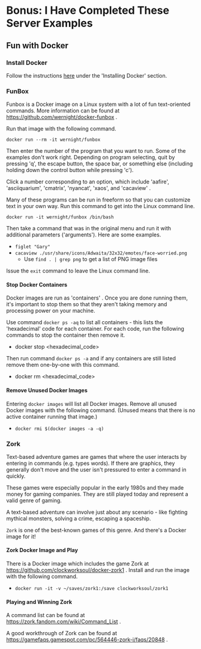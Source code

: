 # Bonus: I Have Completed These Server Examples

## Fun with Docker

### Install Docker

Follow the instructions
[here](i_can_run_a_web_application_from_a_container_in_the_cloud.md#installing-docker)
under the 'Installing Docker' section.

### FunBox

Funbox is a Docker image on a Linux system with a lot of fun
text-oriented commands. More information can be found at
https://github.com/wernight/docker-funbox .

Run that image with the following command.

```
docker run --rm -it wernight/funbox
```

Then enter the number of the program that you want to run. Some of the
examples don't work right. Depending on program selecting, quit by
pressing 'q', the escape button, the space bar, or something else
(including holding down the control button while pressing 'c').

Click a number corresponding to an option, which include 'aafire',
'asciiquarium', 'cmatrix', 'nyancat', 'xaos', and 'cacaview' .

Many of these programs can be run in freeform so that you can customize
text in your own way. Run this command to get into the Linux command line.

```
docker run -it wernight/funbox /bin/bash
```

Then take a command that was in the original menu and run it with
additional parameters ('arguments'). Here are some examples.

  - `figlet "Gary"`
  - `cacaview ./usr/share/icons/Adwaita/32x32/emotes/face-worried.png`
    - Use `find . | grep png` to get a list of PNG image files
  
Issue the `exit` command to leave the Linux command line.

#### Stop Docker Containers

Docker images are run as 'containers' . Once you are done running them,
it's important to stop them so that they aren't taking memory and
processing power on your machine.

Use command `docker ps -aq` to list all containers - this lists the
'hexadecimal' code for each container. For each code, run the following
commands to stop the container then remove it.

  - docker stop <hexadecimal_code>

Then run command `docker ps -a` and if any containers are still listed
remove them one-by-one with this command.

  - docker rm <hexadecimal_code>

#### Remove Unused Docker Images

Entering `docker images` will list all Docker images. Remove all unused
Docker images with the following command. (Unused means that there is
no active container running that image.)

  - `docker rmi $(docker images -a -q)`

### Zork

Text-based adventure games are games that where the user interacts by
entering in commands (e.g. types words). If there are graphics,
they generally don't move and the user isn't pressured to enter a command
in quickly.

These games were especially popular in the early 1980s and they made
money for gaming companies. They are still played today and represent
a valid genre of gaming.

A text-based adventure can involve just about any scenario -
like fighting mythical monsters, solving a crime, escaping a spaceship.

`Zork` is one of the best-known games of this genre. And there's a
Docker image for it!

#### Zork Docker Image and Play

There is a Docker image which includes the game Zork at
https://github.com/clockworksoul/docker-zork1 . Install and run
the image with the following command.

  - `docker run -it -v ~/saves/zork1:/save clockworksoul/zork1`

#### Playing and Winning Zork

A command list can be found at https://zork.fandom.com/wiki/Command_List .

A good workthrough of Zork can be found at
https://gamefaqs.gamespot.com/pc/564446-zork-i/faqs/20848 .

